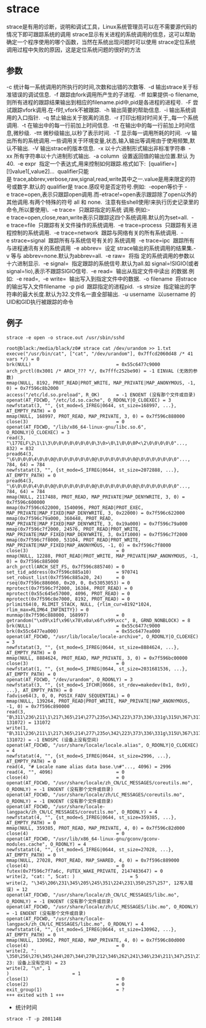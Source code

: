 # strace
strace是有用的诊断，说明和调试工具，Linux系统管理员可以在不需要源代码的情况下即可跟踪系统的调用
strace显示有关进程的系统调用的信息，这可以帮助确定一个程序使用的哪个函数，当然在系统出现问题时可以使用 strace定位系统调用过程中失败的原因，这是定位系统问题的很好的方法

## 参数
-c 统计每一系统调用的所执行的时间,次数和出错的次数等. 
-d 输出strace关于标准错误的调试信息. 
-f 跟踪由fork调用所产生的子进程. 
-ff 如果提供-o filename,则所有进程的跟踪结果输出到相应的filename.pid中,pid是各进程的进程号. 
-F 尝试跟踪vfork调用.在-f时,vfork不被跟踪. 
-h 输出简要的帮助信息. 
-i 输出系统调用的入口指针. 
-q 禁止输出关于脱离的消息. 
-r 打印出相对时间关于,,每一个系统调用. 
-t 在输出中的每一行前加上时间信息. 
-tt 在输出中的每一行前加上时间信息,微秒级. 
-ttt 微秒级输出,以秒了表示时间. 
-T 显示每一调用所耗的时间. 
-v 输出所有的系统调用.一些调用关于环境变量,状态,输入输出等调用由于使用频繁,默认不输出. 
-V 输出strace的版本信息. 
-x 以十六进制形式输出非标准字符串 
-xx 所有字符串以十六进制形式输出. 
-a column 
设置返回值的输出位置.默认 为40. 
-e expr 
指定一个表达式,用来控制如何跟踪.格式如下: 
[qualifier=][!]value1[,value2]... 
qualifier只能是 trace,abbrev,verbose,raw,signal,read,write其中之一.value是用来限定的符号或数字.默认的 qualifier是 trace.感叹号是否定符号.例如: 
-eopen等价于 -e trace=open,表示只跟踪open调用.而-etrace!=open表示跟踪除了open以外的其他调用.有两个特殊的符号 all 和 none. 
注意有些shell使用!来执行历史记录里的命令,所以要使用\\. 
-e trace= 
只跟踪指定的系统 调用.例如:-e trace=open,close,rean,write表示只跟踪这四个系统调用.默认的为set=all. 
-e trace=file 
只跟踪有关文件操作的系统调用. 
-e trace=process 
只跟踪有关进程控制的系统调用. 
-e trace=network 
跟踪与网络有关的所有系统调用. 
-e strace=signal 
跟踪所有与系统信号有关的 系统调用 
-e trace=ipc 
跟踪所有与进程通讯有关的系统调用 
-e abbrev= 
设定 strace输出的系统调用的结果集.-v 等与 abbrev=none.默认为abbrev=all. 
-e raw= 
将指 定的系统调用的参数以十六进制显示. 
-e signal= 
指定跟踪的系统信号.默认为all.如 signal=!SIGIO(或者signal=!io),表示不跟踪SIGIO信号. 
-e read= 
输出从指定文件中读出 的数据.例如: 
-e read=, 
-e write= 
输出写入到指定文件中的数据. 
-o filename 
将strace的输出写入文件filename 
-p pid 
跟踪指定的进程pid. 
-s strsize 
指定输出的字符串的最大长度.默认为32.文件名一直全部输出. 
-u username 
以username 的UID和GID执行被跟踪的命令

## 例子

```shell
strace -e open -o strace.out /usr/sbin/sshd
```

```shell
root@black:/media/black/z0# strace cat /dev/urandom >> 1.txt
execve("/usr/bin/cat", ["cat", "/dev/urandom"], 0x7ffcd2060d48 /* 41 vars */) = 0
brk(NULL)                               = 0x55c6477c9000
arch_prctl(0x3001 /* ARCH_??? */, 0x7fffc252be90) = -1 EINVAL (无效的参数)
mmap(NULL, 8192, PROT_READ|PROT_WRITE, MAP_PRIVATE|MAP_ANONYMOUS, -1, 0) = 0x7f596c8b2000
access("/etc/ld.so.preload", R_OK)      = -1 ENOENT (没有那个文件或目录)
openat(AT_FDCWD, "/etc/ld.so.cache", O_RDONLY|O_CLOEXEC) = 3
newfstatat(3, "", {st_mode=S_IFREG|0644, st_size=168997, ...}, AT_EMPTY_PATH) = 0
mmap(NULL, 168997, PROT_READ, MAP_PRIVATE, 3, 0) = 0x7f596c888000
close(3)                                = 0
openat(AT_FDCWD, "/lib/x86_64-linux-gnu/libc.so.6", O_RDONLY|O_CLOEXEC) = 3
read(3, "\177ELF\2\1\1\3\0\0\0\0\0\0\0\0\3\0>\0\1\0\0\0P<\2\0\0\0\0\0"..., 832) = 832
pread64(3, "\6\0\0\0\4\0\0\0@\0\0\0\0\0\0\0@\0\0\0\0\0\0\0@\0\0\0\0\0\0\0"..., 784, 64) = 784
newfstatat(3, "", {st_mode=S_IFREG|0644, st_size=2072888, ...}, AT_EMPTY_PATH) = 0
pread64(3, "\6\0\0\0\4\0\0\0@\0\0\0\0\0\0\0@\0\0\0\0\0\0\0@\0\0\0\0\0\0\0"..., 784, 64) = 784
mmap(NULL, 2117488, PROT_READ, MAP_PRIVATE|MAP_DENYWRITE, 3, 0) = 0x7f596c600000
mmap(0x7f596c622000, 1540096, PROT_READ|PROT_EXEC, MAP_PRIVATE|MAP_FIXED|MAP_DENYWRITE, 3, 0x22000) = 0x7f596c622000
mmap(0x7f596c79a000, 360448, PROT_READ, MAP_PRIVATE|MAP_FIXED|MAP_DENYWRITE, 3, 0x19a000) = 0x7f596c79a000
mmap(0x7f596c7f2000, 24576, PROT_READ|PROT_WRITE, MAP_PRIVATE|MAP_FIXED|MAP_DENYWRITE, 3, 0x1f1000) = 0x7f596c7f2000
mmap(0x7f596c7f8000, 53104, PROT_READ|PROT_WRITE, MAP_PRIVATE|MAP_FIXED|MAP_ANONYMOUS, -1, 0) = 0x7f596c7f8000
close(3)                                = 0
mmap(NULL, 12288, PROT_READ|PROT_WRITE, MAP_PRIVATE|MAP_ANONYMOUS, -1, 0) = 0x7f596c885000
arch_prctl(ARCH_SET_FS, 0x7f596c885740) = 0
set_tid_address(0x7f596c885a10)         = 970741
set_robust_list(0x7f596c885a20, 24)     = 0
rseq(0x7f596c886060, 0x20, 0, 0x53053053) = 0
mprotect(0x7f596c7f2000, 16384, PROT_READ) = 0
mprotect(0x55c645e57000, 4096, PROT_READ) = 0
mprotect(0x7f596c8e7000, 8192, PROT_READ) = 0
prlimit64(0, RLIMIT_STACK, NULL, {rlim_cur=8192*1024, rlim_max=RLIM64_INFINITY}) = 0
munmap(0x7f596c888000, 168997)          = 0
getrandom("\xd9\x1f\x96\x78\x0a\x6f\x99\xcc", 8, GRND_NONBLOCK) = 8
brk(NULL)                               = 0x55c6477c9000
brk(0x55c6477ea000)                     = 0x55c6477ea000
openat(AT_FDCWD, "/usr/lib/locale/locale-archive", O_RDONLY|O_CLOEXEC) = 3
newfstatat(3, "", {st_mode=S_IFREG|0644, st_size=8884624, ...}, AT_EMPTY_PATH) = 0
mmap(NULL, 8884624, PROT_READ, MAP_PRIVATE, 3, 0) = 0x7f596bc00000
close(3)                                = 0
newfstatat(1, "", {st_mode=S_IFREG|0644, st_size=2031681536, ...}, AT_EMPTY_PATH) = 0
openat(AT_FDCWD, "/dev/urandom", O_RDONLY) = 3
newfstatat(3, "", {st_mode=S_IFCHR|0666, st_rdev=makedev(0x1, 0x9), ...}, AT_EMPTY_PATH) = 0
fadvise64(3, 0, 0, POSIX_FADV_SEQUENTIAL) = 0
mmap(NULL, 139264, PROT_READ|PROT_WRITE, MAP_PRIVATE|MAP_ANONYMOUS, -1, 0) = 0x7f596c890000
read(3, "B\311\236\211\1\217\365\214\277\235o\342\223\373\336\331g\315U\367\317\204t\273\253\r\20T\244\341\323\364"..., 131072) = 131072
write(1, "B\311\236\211\1\217\365\214\277\235o\342\223\373\336\331g\315U\367\317\204t\273\253\r\20T\244\341\323\364"..., 131072) = -1 ENOSPC (设备上没有空间)
openat(AT_FDCWD, "/usr/share/locale/locale.alias", O_RDONLY|O_CLOEXEC) = 4
newfstatat(4, "", {st_mode=S_IFREG|0644, st_size=2996, ...}, AT_EMPTY_PATH) = 0
read(4, "# Locale name alias data base.\n#"..., 4096) = 2996
read(4, "", 4096)                       = 0
close(4)                                = 0
openat(AT_FDCWD, "/usr/share/locale/zh_CN/LC_MESSAGES/coreutils.mo", O_RDONLY) = -1 ENOENT (没有那个文件或目录)
openat(AT_FDCWD, "/usr/share/locale/zh/LC_MESSAGES/coreutils.mo", O_RDONLY) = -1 ENOENT (没有那个文件或目录)
openat(AT_FDCWD, "/usr/share/locale-langpack/zh_CN/LC_MESSAGES/coreutils.mo", O_RDONLY) = 4
newfstatat(4, "", {st_mode=S_IFREG|0644, st_size=359385, ...}, AT_EMPTY_PATH) = 0
mmap(NULL, 359385, PROT_READ, MAP_PRIVATE, 4, 0) = 0x7f596c82d000
close(4)                                = 0
openat(AT_FDCWD, "/usr/lib/x86_64-linux-gnu/gconv/gconv-modules.cache", O_RDONLY) = 4
newfstatat(4, "", {st_mode=S_IFREG|0644, st_size=27028, ...}, AT_EMPTY_PATH) = 0
mmap(NULL, 27028, PROT_READ, MAP_SHARED, 4, 0) = 0x7f596c889000
close(4)                                = 0
futex(0x7f596c7f7a6c, FUTEX_WAKE_PRIVATE, 2147483647) = 0
write(2, "cat: ", 5cat: )                    = 5
write(2, "\345\206\231\345\205\245\351\224\231\350\257\257", 12写入错误) = 12
openat(AT_FDCWD, "/usr/share/locale/zh_CN/LC_MESSAGES/libc.mo", O_RDONLY) = -1 ENOENT (没有那个文件或目录)
openat(AT_FDCWD, "/usr/share/locale/zh/LC_MESSAGES/libc.mo", O_RDONLY) = -1 ENOENT (没有那个文件或目录)
openat(AT_FDCWD, "/usr/share/locale-langpack/zh_CN/LC_MESSAGES/libc.mo", O_RDONLY) = 4
newfstatat(4, "", {st_mode=S_IFREG|0644, st_size=130962, ...}, AT_EMPTY_PATH) = 0
mmap(NULL, 130962, PROT_READ, MAP_PRIVATE, 4, 0) = 0x7f596c80d000
close(4)                                = 0
write(2, ": \350\256\276\345\244\207\344\270\212\346\262\241\346\234\211\347\251\272\351\227\264", 23: 设备上没有空间) = 23
write(2, "\n", 1
)                       = 1
close(1)                                = 0
close(2)                                = 0
exit_group(1)                           = ?
+++ exited with 1 +++
```

- 统计时间
```shell
strace -T -p 2081148
```
